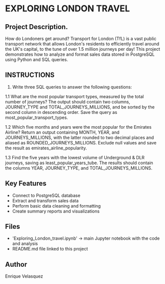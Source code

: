 # EXPLORING LONDON TRAVEL

## Project Description.
How do Londoners get around? Transport for London (TfL) is a vast public transport network that allows London's residents to efficiently travel around the UK's capital, to the tune of over 1.5 million journeys per day!
This project demonstrates how to analyze and format sales data stored in PostgreSQL using Python and SQL queries.

## INSTRUCTIONS
1. Write three SQL queries to answer the following questions:

1.1 What are the most popular transport types, measured by the total number of journeys? The output should contain two columns, JOURNEY_TYPE and TOTAL_JOURNEYS_MILLIONS, and be sorted by the second column in descending order. Save the query as most_popular_transport_types.

1.2 Which five months and years were the most popular for the Emirates Airline? Return an output containing MONTH, YEAR, and JOURNEYS_MILLIONS, with the latter rounded to two decimal places and aliased as ROUNDED_JOURNEYS_MILLIONS. Exclude null values and save the result as emirates_airline_popularity.

1.3 Find the five years with the lowest volume of Underground & DLR journeys, saving as least_popular_years_tube. The results should contain the columns YEAR, JOURNEY_TYPE, and TOTAL_JOURNEYS_MILLIONS.

## Key Features
- Connect to PostgreSQL database
- Extract and transform sales data
- Perform basic data cleaning and formatting
- Create summary reports and visualizations

## Files
- 'Exploring_London_travel.ipynb' → main Jupyter notebook with the code and analysis
- README.md file linked to this project

## Author
Enrique Velasquez
